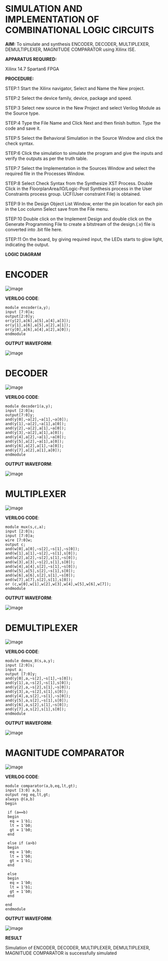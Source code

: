   # SIMULATION AND IMPLEMENTATION OF  COMBINATIONAL LOGIC CIRCUITS

**AIM:** 
 To simulate and synthesis ENCODER, DECODER, MULTIPLEXER, DEMULTIPLEXER, MAGNITUDE COMPARATOR using Xilinx ISE.

**APPARATUS REQUIRED:**

Xilinx 14.7
Spartan6 FPGA

**PROCEDURE:**

STEP:1  Start  the Xilinx navigator, Select and Name the New project.

STEP:2  Select the device family, device, package and speed.       

STEP:3  Select new source in the New Project and select Verilog Module as the Source type.                       

STEP:4  Type the File Name and Click Next and then finish button. Type the code and save it.

STEP:5  Select the Behavioral Simulation in the Source Window and click the check syntax.                       

STEP:6  Click the simulation to simulate the program and  give the inputs and verify the outputs as per the truth table.               

STEP:7  Select the Implementation in the Sources Window and select the required file in the Processes Window.

STEP:8  Select Check Syntax from the Synthesize  XST Process. Double Click in the  FloorplanArea/IO/Logic-Post Synthesis process in the User Constraints process group. UCF(User constraint File) is obtained. 

STEP:9  In the Design Object List Window, enter the pin location for each pin in the Loc column Select save from the File menu.

STEP:10 Double click on the Implement Design and double click on the Generate Programming File to create a bitstream of the design.(.v) file is converted into .bit file here.

STEP:11  On the board, by giving required input, the LEDs starts to glow light, indicating the output.

**LOGIC DIAGRAM**

# ENCODER

![image](https://github.com/navaneethans/VLSI-LAB-EXP-2/assets/6987778/3cd1f95e-7531-4cad-9154-fdd397ac439e)

**VERILOG CODE**:
```
module encoder(a,y);
input [7:0]a;
output[2:0]y;
or(y[2],a[6],a[5],a[4],a[3]);
or(y[1],a[6],a[5],a[2],a[1]);
or(y[0],a[6],a[4],a[2],a[0]);
endmodule
```
**OUTPUT WAVEFORM**:

![image](https://github.com/kailashkarthikeyan/VLSI-LAB-EXP-2/assets/160568677/43174568-d8f8-4f52-8ccd-36724376ea6b)


# DECODER

![image](https://github.com/navaneethans/VLSI-LAB-EXP-2/assets/6987778/45a5e6cf-bbe0-4fd5-ac84-e5ad4477483b)

**VERILOG CODE**:
```
module decoder1(a,y);
input [2:0]a;
output[7:0]y;
and(y[0],~a[2],~a[1],~a[0]);
and(y[1],~a[2],~a[1],a[0]);
and(y[2],~a[2],a[1],~a[0]);
and(y[3],~a[2],a[1],a[0]);
and(y[4],a[2],~a[1],~a[0]);
and(y[5],a[2],~a[1],a[0]);
and(y[6],a[2],a[1],~a[0]);
and(y[7],a[2],a[1],a[0]);
endmodule
```
**OUTPUT WAVEFORM**:

![image](https://github.com/kailashkarthikeyan/VLSI-LAB-EXP-2/assets/160568677/5232663a-b8f2-4336-abee-4b8f2e6d585c)



# MULTIPLEXER

![image](https://github.com/navaneethans/VLSI-LAB-EXP-2/assets/6987778/427f75b2-8e67-44b9-ac45-a66651787436)

**VERILOG CODE**:
```
module mux(s,c,a);
input [2:0]s;
input [7:0]a;
wire [7:0]w;
output c;
and(w[0],a[0],~s[2],~s[1],~s[0]);
and(w[1],a[1],~s[2],~s[1],s[0]);
and(w[2],a[2],~s[2],s[1],~s[0]);
and(w[3],a[3],~s[2],s[1],s[0]);
and(w[4],a[4],s[2],~s[1],~s[0]);
and(w[5],a[5],s[2],~s[1],s[0]);
and(w[6],a[6],s[2],s[1],~s[0]);
and(w[7],a[7],s[2],s[1],s[0]);
or (c,w[0],w[1],w[2],w[3],w[4],w[5],w[6],w[7]);
endmodule
```
**OUTPUT WAVEFORM**:

![image](https://github.com/kailashkarthikeyan/VLSI-LAB-EXP-2/assets/160568677/7c23a35c-5e19-4be8-b138-50d2d9298fe1)


# DEMULTIPLEXER

![image](https://github.com/navaneethans/VLSI-LAB-EXP-2/assets/6987778/1c45a7fc-08ac-4f76-87f2-c084e7150557)

**VERILOG CODE**:
```
module demux_8(s,a,y);
input [2:0]s;
input a;
output [7:0]y;
and(y[0],a,~s[2],~s[1],~s[0]);
and(y[1],a,~s[2],~s[1],s[0]);
and(y[2],a,~s[2],s[1],~s[0]);
and(y[3],a,~s[2],s[1],s[0]);
and(y[4],a,s[2],~s[1],~s[0]);
and(y[5],a,s[2],~s[1],s[0]);
and(y[6],a,s[2],s[1],~s[0]);
and(y[7],a,s[2],s[1],s[0]);
endmodule
```
**OUTPUT WAVEFORM**:

![image](https://github.com/kailashkarthikeyan/VLSI-LAB-EXP-2/assets/160568677/7620ecca-dc2d-482f-a0fa-87572040acfb)


# MAGNITUDE COMPARATOR

![image](https://github.com/navaneethans/VLSI-LAB-EXP-2/assets/6987778/b2fe7a05-6bf7-4dcb-8f5d-28abbf7ea8c2)

**VERILOG CODE**:
```
module comparator(a,b,eq,lt,gt);
input [3:0] a,b;
output reg eq,lt,gt;
always @(a,b)
begin

 if (a==b)
 begin
  eq = 1'b1;
  lt = 1'b0;
  gt = 1'b0;
 end
 
 else if (a>b)
 begin
  eq = 1'b0;
  lt = 1'b0;
  gt = 1'b1;
 end

 else 
 begin  
  eq = 1'b0;
  lt = 1'b1;
  gt = 1'b0;
 end

end 
endmodule
```
**OUTPUT WAVEFORM**:

![image](https://github.com/kailashkarthikeyan/VLSI-LAB-EXP-2/assets/160568677/49097132-f10a-4f44-9d4c-8e19c16069fe)



**RESULT**

Simulation of ENCODER, DECODER, MULTIPLEXER, DEMULTIPLEXER, MAGNITUDE COMPARATOR is successfully simulated

